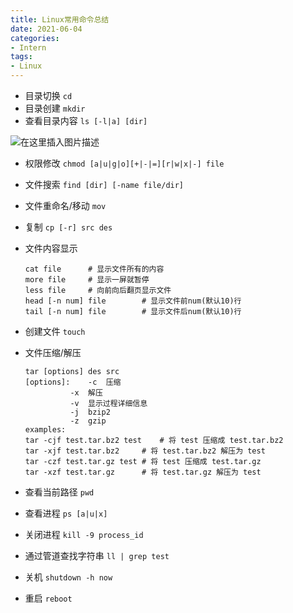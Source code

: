```yaml
---
title: Linux常用命令总结
date: 2021-06-04
categories: 
- Intern
tags:
- Linux
---
```

- 目录切换 `cd`
- 目录创建 `mkdir`
- 查看目录内容 `ls [-l|a] [dir]`

![在这里插入图片描述](https://img-blog.csdnimg.cn/20190428140017647.png?x-oss-process=image/watermark,type_ZmFuZ3poZW5naGVpdGk,shadow_10,text_aHR0cHM6Ly9ibG9nLmNzZG4ubmV0L1Jvb2tpZXhpYW9NdV9h,size_16,color_FFFFFF,t_70)

<!--more-->

- 权限修改 `chmod [a|u|g|o][+|-|=][r|w|x|-] file` 

- 文件搜索 `find [dir] [-name file/dir]`

- 文件重命名/移动 `mov`

- 复制 `cp [-r] src des`

- 文件内容显示

  ```shell
  cat file		# 显示文件所有的内容
  more file		# 显示一屏就暂停
  less file		# 向前向后翻页显示文件
  head [-n num] file 		# 显示文件前num(默认10)行
  tail [-n num] file		# 显示文件后num(默认10)行
  ```

- 创建文件 `touch`

- 文件压缩/解压

  ```shell
  tar [options] des src
  [options]: 	-c	压缩
  			-x	解压
  			-v  显示过程详细信息
  			-j	bzip2
  			-z	gzip
  examples:
  tar -cjf test.tar.bz2 test	# 将 test 压缩成 test.tar.bz2
  tar -xjf test.tar.bz2		# 将 test.tar.bz2 解压为 test
  tar -czf test.tar.gz test	# 将 test 压缩成 test.tar.gz
  tar -xzf test.tar.gz		# 将 test.tar.gz 解压为 test
  ```

- 查看当前路径 `pwd`

- 查看进程 `ps [a|u|x]`

- 关闭进程 `kill -9 process_id`

- 通过管道查找字符串 `ll | grep test`

- 关机 `shutdown -h now`

- 重启 `reboot`